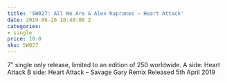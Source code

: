 ```yaml
---
title: 'SW027: All We Are & Alex Kapranos – Heart Attack'
date: 2019-06-26 10:40:00 Z
categories:
- single
price: 10.0
sku: SW027
---
```


7″ single only release, limited to an edition of 250 worldwide.
A side: Heart Attack
B side: Heart Attack – Savage Gary Remix
Released 5th April 2019